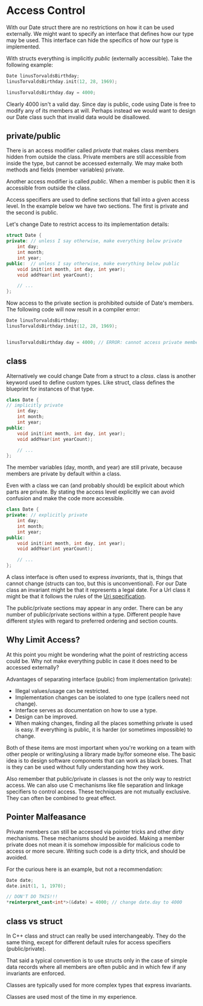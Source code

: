 # Access Control

With our Date struct there are no restrictions on how it can be used externally.  We might want to specify an interface that defines how our type may be used.  This interface can hide the specifics of how our type is implemented.

With structs everything is implicitly *public* (externally accessible).  Take the following example:

```c++
Date linusTorvaldsBirthday;
linusTorvaldsBirthday.init(12, 28, 1969);

linusTorvaldsBirthday.day = 4000;
```

Clearly 4000 isn't a valid day.  Since day is public, code using Date is free to modify any of its members at will.  Perhaps instead we would want to design our Date class such that invalid data would be disallowed.

## private/public

There is an access modifier called *private* that makes class members hidden from outside the class.  Private members are still accessible from inside the type, but cannot be accessed externally.  We may make both methods and fields (member variables) private.

Another access modifier is called *public*.  When a member is public then it is accessible from outside the class.

Access specifiers are used to define sections that fall into a given access level.  In the example below we have two sections.  The first is private and the second is public.

Let's change Date to restrict access to its implementation details:

```c++
struct Date {
private: // unless I say otherwise, make everything below private
	int day;
	int month;
	int year;
public:  // unless I say otherwise, make everything below public
	void init(int month, int day, int year);
	void addYear(int yearCount);

	// ...
};
```

Now access to the private section is prohibited outside of Date's members.  The following code will now result in a compiler error:

```c++
Date linusTorvaldsBirthday;
linusTorvaldsBirthday.init(12, 28, 1969);


linusTorvaldsBirthday.day = 4000; // ERROR: cannot access private member
```

## class

Alternatively we could change Date from a struct to a *class*.  class is another keyword used to define custom types.  Like struct, class defines the blueprint for instances of that type.

```c++
class Date {
// implicitly private
	int day;
	int month;
	int year;
public:
	void init(int month, int day, int year);
	void addYear(int yearCount);

	// ...
}; 
```

The member variables (day, month, and year) are still private, because members are private by default within a class.

Even with a class we can (and probably should) be explicit about which parts are private.  By stating the access level explicitly we can avoid confusion and make the code more accessible.

```c++
class Date {
private: // explicitly private
	int day;
	int month;
	int year;
public:
	void init(int month, int day, int year);
	void addYear(int yearCount);

	// ...
};
```

A class interface is often used to express *invariants*, that is, things that cannot change (structs can too, but this is unconventional).  For our Date class an invariant might be that it represents a legal date.  For a Url class it might be that it follows the rules of the [Uri specification](https://tools.ietf.org/html/rfc3986).

The public/private sections may appear in any order.  There can be any number of public/private sections within a type.  Different people have different styles with regard to preferred ordering and section counts.

## Why Limit Access?

At this point you might be wondering what the point of restricting access could be.  Why not make everything public in case it does need to be accessed externally?

Advantages of separating interface (public) from implementation (private):

- Illegal values/usage can be restricted.
- Implementation changes can be isolated to one type (callers need not change).
- Interface serves as documentation on how to use a type.
- Design can be improved.
- When making changes, finding all the places something private is used is easy.  If everything is public, it is harder (or sometimes impossible) to change.

Both of these items are most important when you're working on a team with other people or writing/using a library made by/for someone else.  The basic idea is to design software components that can work as black boxes.  That is they can be used without fully understanding how they work.

Also remember that public/private in classes is not the only way to restrict access.  We can also use C mechanisms like file separation and linkage specifiers to control access.  These techniques are not mutually exclusive.  They can often be combined to great effect.

## Pointer Malfeasance

Private members can still be accessed via pointer tricks and other dirty mechanisms.  These mechanisms should be avoided.  Making a member private does not mean it is somehow impossible for malicious code to access or more secure.  Writing such code is a dirty trick, and should be avoided.

For the curious here is an example, but not a recommendation:

```c++
Date date;
date.init(1, 1, 1970);

// DON'T DO THIS!!!
*reinterpret_cast<int*>(&date) = 4000; // change date.day to 4000
```

## class vs struct

In C++ class and struct can really be used interchangeably.  They do the same thing, except for different default rules for access specifiers (public/private).

That said a typical convention is to use structs only in the case of simple data records where all members are often public and in which few if any invariants are enforced.

Classes are typically used for more complex types that express invariants.

Classes are used most of the time in my experience.